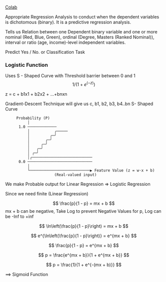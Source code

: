 [Colab](https://colab.research.google.com/drive/1dyyTUepjQm2o3gzlotEOj1p4X8mjbCYo?usp=sharing)

Appropriate Regression Analysis to conduct when the dependent variables is dichotomous (binary). It is a predictive regression analysis.

Tells us Relation between one Dependent binary variable and one or more 
nominal (Red, Blue, Green), 
ordinal (Degree, Masters (Ranked Nominal)), 
interval or ratio (age, income)-level independent variables.

Predict Yes / No. or Classification Task


### Logistic Function
Uses S - Shaped Curve with Threshold barrier between 0 and 1
$$
1/(1+e^(-z))
$$

z = c + b1x1 + b2x2 + ...+bnxn

Gradient-Descent Technique will give us c, b1, b2, b3, b4..bn
S- Shaped Curve

         Probability (P)
              │
          1.0 ─────────────
              │           ╭─────
              │         ╭─╯
              │       ╭─╯
              │     ╭─╯
              │   ╭─╯
              │ ╭─╯
              │╭───────────────────────────
          0.0 ─────────────────────────────
              │
              └───────────────────────────▶ Feature Value (z = w·x + b)
                          (Real-valued input)

We make Probable output for Linear Regression => Logistic Regression

Since we need finite (Linear Regression)

$$
\frac{p}{1 - p} = mx + b
$$
mx + b can be negative, Take Log to prevent Negative Values for p, Log can be -Inf to +inf

$$
\ln\left(\frac{p}{1 - p}\right) = mx + b
$$

$$
e^{\ln\left(\frac{p}{1 - p}\right)} = e^{mx + b}
$$

$$
\frac{p}{1 - p} = e^{mx + b}
$$

$$
p = \frac{e^{mx + b}}{1 + e^{mx + b}}
$$

$$
p = \frac{1}{1 + e^{-(mx + b)}}
$$


==> Sigmoid Function


